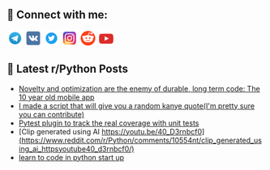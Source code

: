## 🔎 Connect with me:
[<img src="https://github.com/bullbesh/bullbesh/blob/main/images/Telegram.png" width="32" height="32" />](https://t.me/bullbesh)
[<img src="https://github.com/bullbesh/bullbesh/blob/main/images/VK.png" width="32" height="32" />](https://vk.com/bullbesh)
[<img src="https://github.com/bullbesh/bullbesh/blob/main/images/Twitter.png" width="32" height="32" />](https://twitter.com/bullbesh1)
[<img src="https://github.com/bullbesh/bullbesh/blob/main/images/Instagram.png" width="32" height="32" />](https://www.instagram.com/bullbesh)
[<img src="https://github.com/bullbesh/bullbesh/blob/main/images/Reddit.png" width="32" height="32" />](https://www.reddit.com/user/bullbesh)
[<img src="https://github.com/bullbesh/bullbesh/blob/main/images/YouTube.png" width="32" height="32" />](https://www.youtube.com/channel/UCtfjRs6uzgq5mfm8S06WTcg)

## 📕 Latest r/Python Posts
<!-- BLOG-POST-LIST:START -->
- [Novelty and optimization are the enemy of durable, long term code: The 10 year old mobile app](https://www.reddit.com/r/Python/comments/1057ajz/novelty_and_optimization_are_the_enemy_of_durable/)
- [I made a script that will give you a random kanye quote&lpar;I&#39;m pretty sure you can contribute&rpar;](https://www.reddit.com/r/Python/comments/1056jmu/i_made_a_script_that_will_give_you_a_random_kanye/)
- [Pytest plugin to track the real coverage with unit tests](https://www.reddit.com/r/Python/comments/1056e6d/pytest_plugin_to_track_the_real_coverage_with/)
- [Clip generated using AI https://youtu.be/40_D3rnbcf0](https://www.reddit.com/r/Python/comments/10554nt/clip_generated_using_ai_httpsyoutube40_d3rnbcf0/)
- [learn to code in python start up](https://www.reddit.com/r/Python/comments/1054m53/learn_to_code_in_python_start_up/)
<!-- BLOG-POST-LIST:END -->
